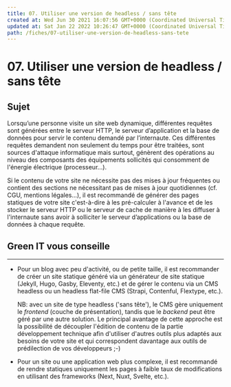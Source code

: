 ```yaml
---
title: 07. Utiliser une version de headless / sans tête
created at: Wed Jun 30 2021 16:07:56 GMT+0000 (Coordinated Universal Time)
updated at: Sat Jan 22 2022 10:26:47 GMT+0000 (Coordinated Universal Time)
path: /fiches/07-utiliser-une-version-de-headless-sans-tete
---
```


# 07. Utiliser une version de headless / sans tête

## Sujet

Lorsqu’une personne visite un site web dynamique, différentes requêtes sont générées entre le serveur HTTP, le serveur d’application et la base de données pour servir le contenu demandé par l’internaute. Ces différentes requêtes demandent non seulement du temps pour être traitées, sont sources d'attaque informatique mais surtout, génèrent des opérations au niveau des composants des équipements sollicités qui consomment de l'énergie électrique (processeur...).

Si le contenu de votre site ne nécessite pas des mises à jour fréquentes ou contient des sections ne nécessitant pas de mises à jour quotidiennes (cf. CGU, mentions légales...), il est recommandé de générer des pages statiques de votre site c'est-à-dire à les pré-calculer à l'avance et de les stocker le serveur HTTP ou le serveur de cache de manière à les diffuser à l'internaute sans avoir à solliciter le serveur d’applications ou la base de données à chaque requête.

## **Green IT vous conseille**

---

- Pour un blog avec peu d'activité, ou de petite taille, il est recommander de créer un site statique généré via un générateur de site statique (Jekyll, Hugo, Gasby, Eleventy, etc.) et de gérer le contenu via un CMS headless ou un headless flat-file CMS (Strapi, Contenful, Flextype, etc.).

  NB: avec un site de type headless ('sans tête'), le CMS gère uniquement le _frontend_ (couche de présentation), tandis que le _backend_ peut être géré par une autre solution. Le principal avantage de cette approche est la possibilité de découpler l'édition de contenu de la partie développement technique afin d'utiliser d'autres outils plus adaptés aux besoins de votre site et qui correspondent davantage aux outils de prédilection de vos développeurs ;-)

- Pour un site ou une application web plus complexe, il est recommandé de rendre statiques uniquement les pages à faible taux de modifications en utilisant des frameworks (Next, Nuxt, Svelte, etc.).
